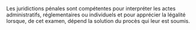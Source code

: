 Les juridictions pénales sont compétentes pour interpréter les actes administratifs, réglementaires ou individuels et pour apprécier la légalité lorsque, de cet examen, dépend la solution du procès qui leur est soumis.